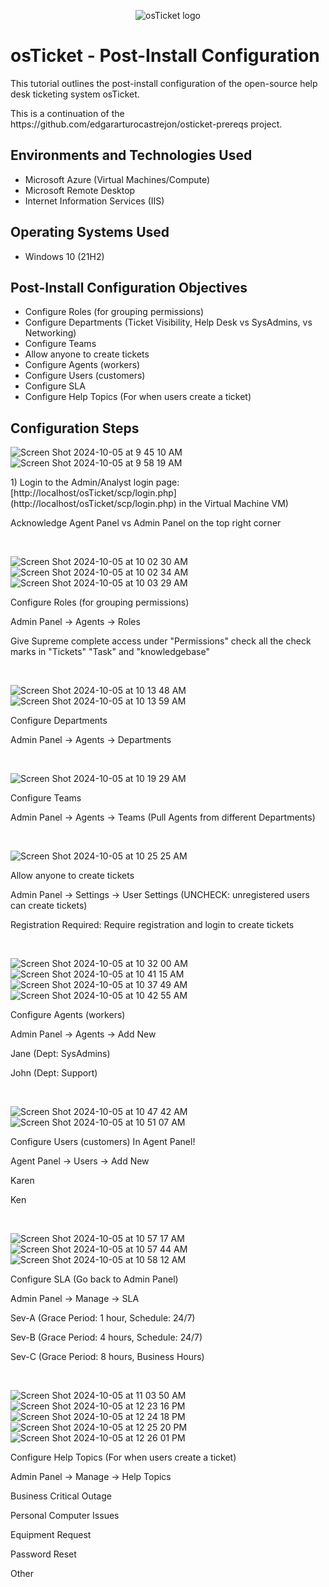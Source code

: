 <p align="center">
<img src="https://i.imgur.com/Clzj7Xs.png" alt="osTicket logo"/>
</p>

<h1>osTicket - Post-Install Configuration</h1>
<p> This tutorial outlines the post-install configuration of the open-source help desk ticketing system osTicket. <p/>
 This is a continuation of the https://github.com/edgararturocastrejon/osticket-prereqs project. 


<h2>Environments and Technologies Used</h2>

- Microsoft Azure (Virtual Machines/Compute)
- Microsoft Remote Desktop
- Internet Information Services (IIS)

<h2>Operating Systems Used </h2>

- Windows 10</b> (21H2)

<h2>Post-Install Configuration Objectives</h2>

- Configure Roles (for grouping permissions)
- Configure Departments (Ticket Visibility, Help Desk vs SysAdmins, vs Networking)
- Configure Teams
- Allow anyone to create tickets
- Configure Agents (workers)
- Configure Users (customers)
- Configure SLA
- Configure Help Topics (For when users create a ticket)

<h2>Configuration Steps</h2>

<p>
 
![Screen Shot 2024-10-05 at 9 45 10 AM](https://github.com/user-attachments/assets/b6f5b1ae-386d-42da-bca5-62a7775a35bd)
![Screen Shot 2024-10-05 at 9 58 19 AM](https://github.com/user-attachments/assets/d0de9add-3631-4e96-806f-871b60f1c56b)

</p>
<p>
1) Login to the Admin/Analyst login page: [http://localhost/osTicket/scp/login.php](http://localhost/osTicket/scp/login.php) in the Virtual Machine VM) </p>
Acknowledge Agent Panel vs Admin Panel on the top right corner
</p>
<br />

<p>
 
![Screen Shot 2024-10-05 at 10 02 30 AM](https://github.com/user-attachments/assets/316393d7-989b-408d-8d91-17332664ec10)
![Screen Shot 2024-10-05 at 10 02 34 AM](https://github.com/user-attachments/assets/81892237-f61c-446f-bfb0-749852b3b398)
![Screen Shot 2024-10-05 at 10 03 29 AM](https://github.com/user-attachments/assets/e32ecf37-ab67-4b2b-af31-ab1eb5c2a72a)

</p>
<p>
Configure Roles (for grouping permissions) <p/>
Admin Panel -> Agents -> Roles <p/>
Give Supreme complete access under "Permissions" check all the check marks in "Tickets" "Task" and "knowledgebase"
</p>
<br />

<p>
 
![Screen Shot 2024-10-05 at 10 13 48 AM](https://github.com/user-attachments/assets/3ab886f2-07c1-43e6-922e-e83dc776fb7a)
![Screen Shot 2024-10-05 at 10 13 59 AM](https://github.com/user-attachments/assets/5272e7e3-7e39-4dcc-93e0-88efa6d6b358)

</p>
<p>
Configure Departments <p/> 
Admin Panel -> Agents -> Departments
</p>
<br />

<p>
 
![Screen Shot 2024-10-05 at 10 19 29 AM](https://github.com/user-attachments/assets/5aa2551f-8acb-44db-aeb5-603091f23acf)

</p>
<p> Configure Teams <p/>
Admin Panel -> Agents -> Teams (Pull Agents from different Departments)
</p>
<br />

<p>
 
![Screen Shot 2024-10-05 at 10 25 25 AM](https://github.com/user-attachments/assets/be007544-93d2-4552-8f92-7cf22eac9403)

</p>
<p>
Allow anyone to create tickets <p/>
Admin Panel -> Settings -> User Settings (UNCHECK: unregistered users can create tickets) <p/>
Registration Required: Require registration and login to create tickets 
</p>
<br />

<p>
 
![Screen Shot 2024-10-05 at 10 32 00 AM](https://github.com/user-attachments/assets/202b2a4c-c7e1-44f5-ba56-590141cced7f)
![Screen Shot 2024-10-05 at 10 41 15 AM](https://github.com/user-attachments/assets/95b3e5cd-b43c-4d2a-8584-5c80be661fea)
![Screen Shot 2024-10-05 at 10 37 49 AM](https://github.com/user-attachments/assets/567a9331-b18c-4f5b-8deb-cf57cbe4111a)
![Screen Shot 2024-10-05 at 10 42 55 AM](https://github.com/user-attachments/assets/6164c3d8-38c3-477e-8802-5a618b5b8143)

</p>
<p>
Configure Agents (workers) <p/>
Admin Panel -> Agents -> Add New <p/>
Jane (Dept: SysAdmins) <p/>
John (Dept: Support)

</p>
<br />

<p>
 
![Screen Shot 2024-10-05 at 10 47 42 AM](https://github.com/user-attachments/assets/a317d6f0-9f2d-4fc4-b62b-2c123334313d)
![Screen Shot 2024-10-05 at 10 51 07 AM](https://github.com/user-attachments/assets/342a259a-8424-40c6-857c-09c78a8018de)

</p>
<p>
Configure Users (customers) In Agent Panel! <p/>
Agent Panel -> Users -> Add New <p/>
Karen <p/>
Ken

</p>
<br />

<p>
 
![Screen Shot 2024-10-05 at 10 57 17 AM](https://github.com/user-attachments/assets/ee948435-847b-4564-943b-e6ae09bce1ea)
![Screen Shot 2024-10-05 at 10 57 44 AM](https://github.com/user-attachments/assets/52d01cf9-77db-442b-8900-8390ca755629)
![Screen Shot 2024-10-05 at 10 58 12 AM](https://github.com/user-attachments/assets/61d667f3-c04e-4696-8ac5-2f526b5ae92e)

</p>
<p>
Configure SLA (Go back to Admin Panel) <p/>
Admin Panel -> Manage -> SLA <p/>
Sev-A (Grace Period: 1 hour, Schedule: 24/7) <p/>
Sev-B (Grace Period: 4 hours, Schedule: 24/7) <p/>
Sev-C (Grace Period: 8 hours, Business Hours)

</p>
<br />

<p>
 
![Screen Shot 2024-10-05 at 11 03 50 AM](https://github.com/user-attachments/assets/586faba4-73af-4d5d-b6b2-b27ef0b5f84e)
![Screen Shot 2024-10-05 at 12 23 16 PM](https://github.com/user-attachments/assets/dd5a38fc-178e-457a-9a9c-f95971a846ce)
![Screen Shot 2024-10-05 at 12 24 18 PM](https://github.com/user-attachments/assets/d17b7bc8-f596-4451-a3b8-b7a752ddcc9f)
![Screen Shot 2024-10-05 at 12 25 20 PM](https://github.com/user-attachments/assets/3b7cc004-0aca-4db2-a64f-797778aea514)
![Screen Shot 2024-10-05 at 12 26 01 PM](https://github.com/user-attachments/assets/ec96ae61-bafa-4570-a5cd-45de670d26ed)

</p>
<p>
Configure Help Topics (For when users create a ticket) <p/>
Admin Panel -> Manage -> Help Topics <p/>
Business Critical Outage <p/>
Personal Computer Issues <p/>
Equipment Request <p/>
Password Reset <p/>
Other
</p>
<br />
